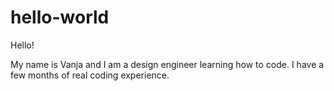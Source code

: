 # hello-world

Hello!

My name is Vanja and I am a design engineer learning how to code.
I have a few months of real coding experience.
